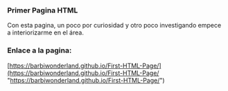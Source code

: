 ###  Primer Pagina HTML

Con esta pagina, un poco por curiosidad y otro poco investigando empece a interiorizarme en el área.

### Enlace a la pagina:
[https://barbiwonderland.github.io/First-HTML-Page/](https://barbiwonderland.github.io/First-HTML-Page/ "https://barbiwonderland.github.io/First-HTML-Page/")
